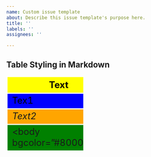 ```yaml
---
name: Custom issue template
about: Describe this issue template's purpose here.
title: ''
labels: ''
assignees: ''

---
```


## Table Styling in Markdown

<style>
    .Table {
        width:40%;
        text-align: center;
    }
    .Table th {
        background: yellow;
        word-wrap: break-word;
        text-align: center;
        font-style: bold;
        border:3px solid white;
    }
    .Table td{
       border:3px solid white; 
    } 
    .Table tr:nth-child(1) { background: blue; color: black; font-size: 24px; font-style: bold;  } 
    .Table tr:nth-child(2) { background: orange; font-size: 24px }
    .Table tr:nth-child(3) { background: green; font-size: 24px }


</style>

<div class="Table">

| Text | Text | Text | Text | 
| -- | -- | -- | -- |
| Tex1 |Text1 | Text1  |Text1  |
| <em>Text2</em>  | <em>Text2</em>  | <em>Text2</em>  | <em>Text2</em>  |
| <body bgcolor=”#800000"> |Text3  | Text3  | Text3  |


</div>
